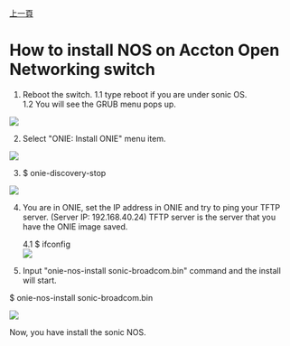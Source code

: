 [上一頁](https://jian-hong-wu.github.io/blog/ONIE/)

# How to install NOS on Accton Open Networking switch

1. Reboot the switch.
    1.1 type reboot if you are under sonic OS.   
    1.2 You will see the GRUB menu pops up.    
    
![](https://jian-hong-wu.github.io/blog/ONIE/onie_update/1.png)

2. Select "ONIE: Install ONIE" menu item.   
 
![](https://jian-hong-wu.github.io/blog/ONIE/onie_install/2.png)

3. $ onie-discovery-stop

![](https://jian-hong-wu.github.io/blog/ONIE/onie_update/3.png)

4. You are in ONIE, set the IP address in ONIE and try to ping your TFTP server. (Server IP: 192.168.40.24) TFTP server is the server that you have the ONIE image saved.    

    4.1 $ ifconfig   
![](https://jian-hong-wu.github.io/blog/ONIE/onie_update/4.png)

5. Input "onie-nos-install sonic-broadcom.bin" command and the install will start.

$ onie-nos-install sonic-broadcom.bin

![](https://jian-hong-wu.github.io/blog/ONIE/onie_install/5.png)

Now, you have install the sonic NOS.

